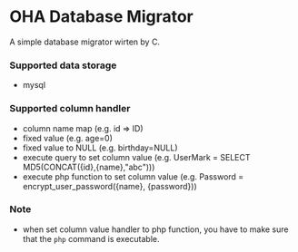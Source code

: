 # OHA Database Migrator
A simple database migrator wirten by C.

### Supported data storage
* mysql

### Supported column handler
* column name map (e.g. id => ID)
* fixed value (e.g. age=0)
* fixed value to NULL (e.g. birthday=NULL)
* execute query to set column value (e.g. UserMark = SELECT MD5(CONCAT({id},{name},"abc")))
* execute php function to set column value (e.g. Password = encrypt_user_password({name}, {password}))

### Note
* when set column value handler to php function, you have to make sure that the `php` command is executable. 